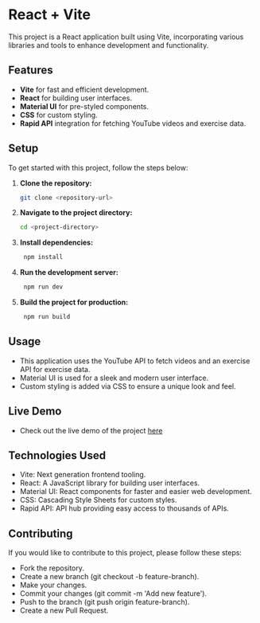 # React + Vite

This project is a React application built using Vite, incorporating various libraries and tools to enhance development and functionality.

## Features

- **Vite** for fast and efficient development.
- **React** for building user interfaces.
- **Material UI** for pre-styled components.
- **CSS** for custom styling.
- **Rapid API** integration for fetching YouTube videos and exercise data.

## Setup

To get started with this project, follow the steps below:

1. **Clone the repository:**

   ```sh
   git clone <repository-url>

2. **Navigate to the project directory:**

     ```sh
     cd <project-directory>

3. **Install dependencies:**
     ```sh
      npm install
4. **Run the development server:**
     ```sh
      npm run dev
5. **Build the project for production:**
     ```sh
      npm run build

## Usage

- This application uses the YouTube API to fetch videos and an exercise API for exercise data.
- Material UI is used for a sleek and modern user interface.
- Custom styling is added via CSS to ensure a unique look and feel.

## Live Demo
- Check out the live demo of the project [here](https://fit-holic.netlify.app/)

## Technologies Used
- Vite: Next generation frontend tooling.
- React: A JavaScript library for building user interfaces.
- Material UI: React components for faster and easier web development.
- CSS: Cascading Style Sheets for custom styles.
- Rapid API: API hub providing easy access to thousands of APIs.

## Contributing
 If you would like to contribute to this project, please follow these steps:

- Fork the repository.
- Create a new branch (git checkout -b feature-branch).
- Make your changes.
- Commit your changes (git commit -m 'Add new feature').
- Push to the branch (git push origin feature-branch).
- Create a new Pull Request.




   
